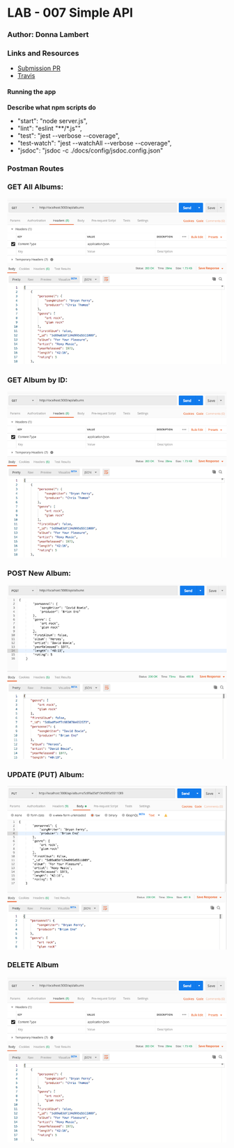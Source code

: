 # LAB - 007 Simple API

### Author: Donna Lambert

### Links and Resources
* [Submission PR](https://github.com/401-advanced-javascript-donna/lab-006/pull/1)
* [Travis](https://travis-ci.com/401-advanced-javascript-donna/lab-006/builds/129032957)


#### Running the app

**Describe what npm scripts do**
  * "start": "node server.js",
  * "lint": "eslint \"**/*.js\"",
  * "test": "jest --verbose --coverage",
  * "test-watch": "jest --watchAll --verbose --coverage",
  * "jsdoc": "jsdoc -c ./docs/config/jsdoc.config.json"

  ### Postman Routes
  ### GET All Albums:
  ![Get All Albums](/assets/GET_all.png)
  ### GET Album by ID:
  ![Get Album by ID](/assets/GET_all.png)
  ### POST New Album:
  ![POST Album](/assets/POST.png)
  ### UPDATE (PUT) Album:
  ![UPDATE Album](/assets/PUT.png)
  ### DELETE Album
  ![DELETE Album](/assets/GET_all.png)